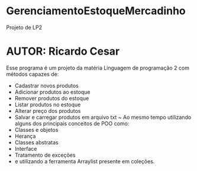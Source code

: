 # GerenciamentoEstoqueMercadinho
Projeto de LP2
# AUTOR: Ricardo Cesar 
Esse programa é um projeto da matéria Linguagem de programação 2 com métodos capazes de:
* Cadastrar novos produtos
* Adicionar produtos ao estoque
* Remover produtos do estoque
* Listar produtos no estoque
* Alterar preço dos produtos
* Salvar e carregar produtos em arquivo txt
~ Ao mesmo tempo utilizando alguns dos principais conceitos de POO como:
* Classes e objetos
* Herança
* Classes abstratas
* Interface
* Tratamento de exceções
* e utilizando a ferramenta Arraylist presente em coleções.
